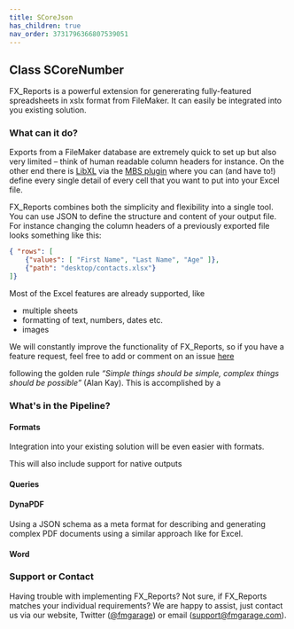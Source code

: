 ```yaml
---
title: SCoreJson
has_children: true
nav_order: 3731796366807539051
---
```


## Class SCoreNumber

FX_Reports is a powerful extension for genererating fully-featured spreadsheets in xslx format from FileMaker. It can easily be integrated into you existing solution.

### What can it do?

Exports from a FileMaker database are extremely quick to set up but also very limited – think of human readable column headers for instance. On the other end there is [LibXL](https://www.libxl.com) via the [MBS plugin](https://www.mbsplugins.eu/component_XL.shtml) where you can (and have to!) define every single detail of every cell that you want to put into your Excel file.

FX_Reports combines both the simplicity and flexibility into a single tool. You can use JSON to define the structure and content of your output file. For instance changing the column headers of a previously exported file looks something like this:

```json
{ "rows": [
    {"values": [ "First Name", "Last Name", "Age" ]},
    {"path": "desktop/contacts.xlsx"}
]}
```

Most of the Excel features are already supported, like

- multiple sheets
- formatting of text, numbers, dates etc.
- images

We will constantly improve the functionality of FX_Reports, so if you have a feature request, feel free to add or comment on an issue [here](https://github.com/fmgarage/fx-reports/labels/enhancement) 






following the golden rule *“Simple things should be simple, complex things should be possible”* (Alan Kay). This is accomplished by a

### What's in the Pipeline?

#### Formats

Integration into your existing solution will be even easier with formats.

This will also include support for native outputs

#### Queries

#### DynaPDF

Using a JSON schema as a meta format for describing and generating complex PDF documents using a similar approach like for Excel.

#### Word






### Support or Contact

Having trouble with implementing FX_Reports? Not sure, if FX_Reports matches your individual requirements? We are happy to assist, just contact us via our website, Twitter ([@fmgarage](https://twitter.com/fmgarage)) or email (support@fmgarage.com). 
